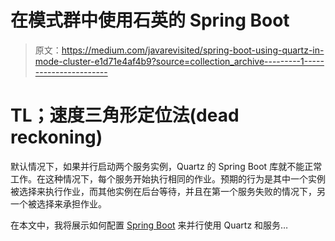 # 在模式群中使用石英的 Spring Boot

> 原文：<https://medium.com/javarevisited/spring-boot-using-quartz-in-mode-cluster-e1d71e4af4b9?source=collection_archive---------1----------------------->

# TL；速度三角形定位法(dead reckoning)

默认情况下，如果并行启动两个服务实例，Quartz 的 Spring Boot 库就不能正常工作。在这种情况下，每个服务开始执行相同的作业。预期的行为是其中一个实例被选择来执行作业，而其他实例在后台等待，并且在第一个服务失败的情况下，另一个被选择来承担作业。

在本文中，我将展示如何配置 [Spring Boot](/javarevisited/10-advanced-spring-boot-courses-for-experienced-java-developers-5e57606816bd?source=collection_home---4------0-----------------------) 来并行使用 Quartz 和服务…